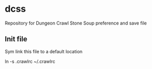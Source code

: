 # dcss
Repository for Dungeon Crawl Stone Soup preference and save file

## Init file
Sym link this file to a default location

ln -s .crawlrc ~/.crawlrc

